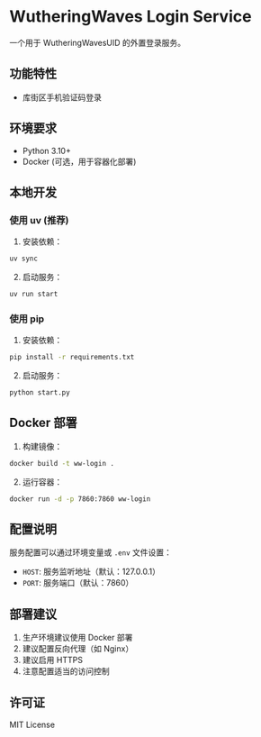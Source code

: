 # WutheringWaves Login Service

一个用于 WutheringWavesUID 的外置登录服务。

## 功能特性

- 库街区手机验证码登录

## 环境要求

- Python 3.10+
- Docker (可选，用于容器化部署)

## 本地开发

### 使用 uv (推荐)

1. 安装依赖：

```bash
uv sync
```

2. 启动服务：

```bash
uv run start
```

### 使用 pip

1. 安装依赖：

```bash
pip install -r requirements.txt
```

2. 启动服务：

```bash
python start.py
```

## Docker 部署

1. 构建镜像：

```bash
docker build -t ww-login .
```

2. 运行容器：

```bash
docker run -d -p 7860:7860 ww-login
```

## 配置说明

服务配置可以通过环境变量或 `.env` 文件设置：

- `HOST`: 服务监听地址（默认：127.0.0.1）
- `PORT`: 服务端口（默认：7860）

## 部署建议

1. 生产环境建议使用 Docker 部署
2. 建议配置反向代理（如 Nginx）
3. 建议启用 HTTPS
4. 注意配置适当的访问控制

## 许可证

MIT License
